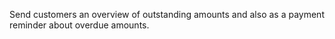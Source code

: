 Send customers an overview of outstanding amounts and also as a payment reminder about overdue amounts.